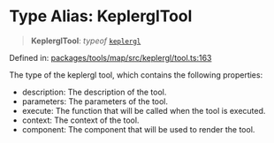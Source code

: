 # Type Alias: KeplerglTool

> **KeplerglTool**: *typeof* [`keplergl`](../variables/keplergl.md)

Defined in: [packages/tools/map/src/keplergl/tool.ts:163](https://github.com/GeoDaCenter/openassistant/blob/bc4037be52d89829440fcc4aaa1010be73719d16/packages/tools/map/src/keplergl/tool.ts#L163)

The type of the keplergl tool, which contains the following properties:

- description: The description of the tool.
- parameters: The parameters of the tool.
- execute: The function that will be called when the tool is executed.
- context: The context of the tool.
- component: The component that will be used to render the tool.
